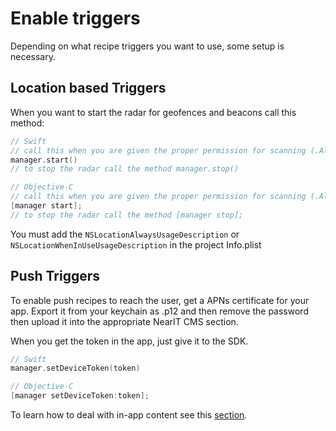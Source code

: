 # Enable triggers

Depending on what recipe triggers you want to use, some setup is necessary.

## Location based Triggers

When you want to start the radar for geofences and beacons call this method:

```swift
// Swift
// call this when you are given the proper permission for scanning (.Always or .InUse)
manager.start()
// to stop the radar call the method manager.stop()
```

```objective-c
// Objective-C
// call this when you are given the proper permission for scanning (.Always or .InUse)
[manager start];
// to stop the radar call the method [manager stop];
```

You must add the `NSLocationAlwaysUsageDescription` or `NSLocationWhenInUseUsageDescription` in the project Info.plist

## Push Triggers

To enable push recipes to reach the user, get a APNs certificate for your app. Export it from your keychain as .p12 and then remove the password then upload it into the appropriate NearIT CMS section.

When you get the token in the app, just give it to the SDK.

```swift
// Swift
manager.setDeviceToken(token)
```

```objective-c
// Objective-C
[manager setDeviceToken:token];
```

To learn how to deal with in-app content see this [section](handle-content.md).
